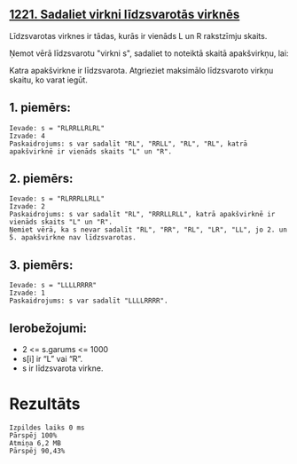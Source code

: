 ## [1221. Sadaliet virkni līdzsvarotās virknēs](https://leetcode.com/problems/split-a-string-in-balanced-strings/description/)

Līdzsvarotas virknes ir tādas, kurās ir vienāds L un R rakstzīmju skaits.

Ņemot vērā līdzsvarotu "virkni s", sadaliet to noteiktā skaitā apakšvirkņu, lai:

Katra apakšvirkne ir līdzsvarota.
Atgrieziet maksimālo līdzsvaroto virkņu skaitu, ko varat iegūt.

 

## 1. piemērs:
```
Ievade: s = "RLRRLLRLRL"
Izvade: 4
Paskaidrojums: s var sadalīt "RL", "RRLL", "RL", "RL", katrā apakšvirknē ir vienāds skaits "L" un "R".
```
## 2. piemērs:
```
Ievade: s = "RLRRRLLRLL"
Izvade: 2
Paskaidrojums: s var sadalīt "RL", "RRRLLRLL", katrā apakšvirknē ir vienāds skaits "L" un "R".
Ņemiet vērā, ka s nevar sadalīt "RL", "RR", "RL", "LR", "LL", jo 2. un 5. apakšvirkne nav līdzsvarotas.
```
## 3. piemērs:
```
Ievade: s = "LLLLRRRR"
Izvade: 1
Paskaidrojums: s var sadalīt "LLLLRRRR".
```
## Ierobežojumi:

- 2 <= s.garums <= 1000
- s[i] ir “L” vai “R”.
- s ir līdzsvarota virkne.

# Rezultāts
```
Izpildes laiks 0 ms
Pārspēj 100%
Atmiņa 6,2 MB
Pārspēj 90,43%
```